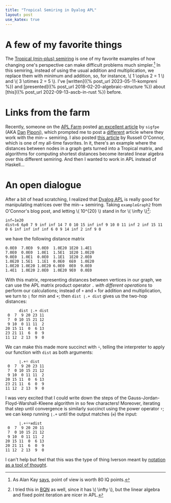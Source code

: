 ```yaml
---
title: "Tropical Semiring in Dyalog APL"
layout: post
use_katex: true
---
```


# A few of my favorite things

The [Tropical (min-plus)
semiring](https://en.wikipedia.org/wiki/Tropical_semiring) is one of my
favorite examples of how changing one's perspective can make difficult problems
much simpler.[^1]
In this semiring, instead of using the usual addition and multiplication,
we replace them with minimum and addition, so, for instance, \\( 1 \oplus 2 = 1
\\) and \\( 3 \otimes 2 = 5 \\).
I've [written]({% post_url 2023-05-11-kompreni %}) and [presented]({% post_url
2018-02-20-algebraic-structure %}) about [this]({% post_url
2022-09-13-ascb-in-rust %}) before.

# Links from the farm

Recently, someone on the [APL Farm](https://aplwiki.com/wiki/APL_Farm) posted
[an excellent
article](http://blog.sigfpe.com/2009/05/three-projections-of-doctor-futamura.html)
by `sigfpe` (AKA [Dan](https://mathstodon.xyz/@dpiponi)
[Piponi](https://twitter.com/sigfpe)), which prompted me to post a
[different](http://blog.sigfpe.com/2007/06/how-to-write-tolerably-efficient.html)
article where they work with the min-+ semiring.
I also posted [this article](https://r6.ca/blog/20110808T035622Z.html) by
Russell O'Connor, which is one of my all-time favorites.
In it, there's an example where the distances between nodes in a graph gets
turned into a Tropical matrix, and algorithms for computing shortest distances
become iterated linear algebra over this different semiring.
And then I wanted to work in APL instead of Haskell...

# An open dialogue

After a bit of head scratching, I realized that [Dyalog
APL](https://www.dyalog.com/) is really good for manipulating matrices over the
min-+ semiring.
Taking `exampleGraph2` from O'Connor's blog post, and letting \\( 10^{20} \\)
stand in for \\( \infty \\)[^2]:

```apl
inf←1e20
dist←6 6⍴0 7 9 inf inf 14 7 0 10 15 inf inf 9 10 0 11 inf 2 inf 15 11 0 6 inf inf inf inf 6 0 9 14 inf 2 inf 9 0
```

we have the following distance matrix

```apl
0.0E0  7.0E0  9.0E0  1.0E20 1E20 1.4E1
7.0E0  0.0E0  1.0E1  1.5E1  1E20 1.0E20
9.0E0  1.0E1  0.0E0  1.1E1  1E20 2.0E0
1.0E20 1.5E1  1.1E1  0.0E0  6E0  1.0E20
1.0E20 1.0E20 1.0E20 6.0E0  0E0  9.0E0
1.4E1  1.0E20 2.0E0  1.0E20 9E0  0.0E0
```

With this matrix, representing distances between vertices in our graph, we can
use the APL matrix product operator `.` _with different operations_ to perform
our calculations; instead of `+` and `×` for addition and multiplication, we
turn to `⌊` for min and `+`; then `dist ⌊.+ dist` gives us the two-hop distances:

```apl
      dist ⌊.+ dist
 0  7  9 20 23 11
 7  0 10 15 21 12
 9 10  0 11 11  2
20 15 11  0  6 13
23 21 11  6  0  9
11 12  2 13  9  0
```

We can make this made more succinct with `⍨`, telling the interpreter to apply our
function with `dist` as both arguments:

```apl
      ⌊.+⍨ dist
 0  7  9 20 23 11
 7  0 10 15 21 12
 9 10  0 11 11  2
20 15 11  0  6 13
23 21 11  6  0  9
11 12  2 13  9  0
```

I was very excited that I could write down the steps of the
Gauss-Jordan-Floyd-Warshall-Kleene algorithm in so few characters!
Moreover, iterating that step until convergence is similarly succinct using the
power operator `⍣`; we can keep running `⌊.+` until the output matches (`≡`) the input:

```apl
      ⌊.+⍨⍣≡dist
 0  7  9 20 20 11
 7  0 10 15 21 12
 9 10  0 11 11  2
20 15 11  0  6 13
20 21 11  6  0  9
11 12  2 13  9  0
```

I can't help but feel that this was the type of thing Iverson meant by
[notation as a tool of thought](https://www.jsoftware.com/papers/tot.htm).


[^1]: As Alan Kay [says](https://quoteinvestigator.com/2018/05/29/pov/), point
    of view is worth 80 IQ points.

[^2]: I tried this in [BQN](https://mlochbaum.github.io/BQN/) as well, since it
    has \\( \infty \\), but the linear algebra and fixed point iteration are
    nicer in APL.
